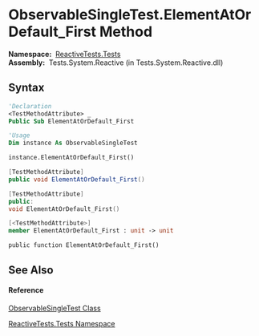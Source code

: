 # ObservableSingleTest.ElementAtOrDefault\_First Method

**Namespace:**  [ReactiveTests.Tests](ReactiveTests.Tests\ReactiveTests.Tests.md)  
**Assembly:**  Tests.System.Reactive (in Tests.System.Reactive.dll)

## Syntax

```vb
'Declaration
<TestMethodAttribute> _
Public Sub ElementAtOrDefault_First
```

```vb
'Usage
Dim instance As ObservableSingleTest

instance.ElementAtOrDefault_First()
```

```csharp
[TestMethodAttribute]
public void ElementAtOrDefault_First()
```

```c++
[TestMethodAttribute]
public:
void ElementAtOrDefault_First()
```

```fsharp
[<TestMethodAttribute>]
member ElementAtOrDefault_First : unit -> unit 
```

```jscript
public function ElementAtOrDefault_First()
```

## See Also

#### Reference

[ObservableSingleTest Class](ObservableSingleTest\ObservableSingleTest.md)

[ReactiveTests.Tests Namespace](ReactiveTests.Tests\ReactiveTests.Tests.md)




